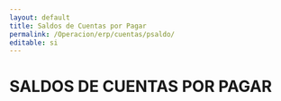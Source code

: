 ```yaml
---
layout: default
title: Saldos de Cuentas por Pagar
permalink: /Operacion/erp/cuentas/psaldo/
editable: si
---
```


# SALDOS DE CUENTAS POR PAGAR

